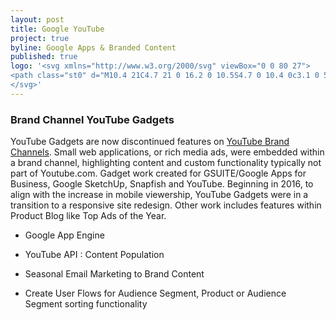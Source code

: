 ```yaml
---
layout: post
title: Google YouTube
project: true
byline: Google Apps & Branded Content
published: true
logo: '<svg xmlns="http://www.w3.org/2000/svg" viewBox="0 0 80 27">
<path class="st0" d="M10.4 21C4.7 21 0 16.2 0 10.5S4.7 0 10.4 0c3.1 0 5.3 1.3 7 2.9l-1.9 2c-1.2-1.2-2.8-2-5-2-4.1 0-7.3 3.4-7.3 7.6s3.2 7.6 7.3 7.6c2.7 0 4.2-1.1 5.1-2.1.8-.8 1.3-2 1.5-3.8h-6.6V9.3h9.3c.1.5.2 1.1.2 1.8 0 2.2-.5 5-2.4 6.9-1.9 2-4.2 3-7.2 3zM34.2 14.1c0 3.9-2.9 6.7-6.6 6.7S21 18 21 14.1s2.9-6.7 6.6-6.7 6.6 2.8 6.6 6.7zm-2.8 0c0-2.5-1.7-4.1-3.7-4.1-1.9 0-3.7 1.6-3.7 4.1 0 2.4 1.7 4.1 3.7 4.1 1.9 0 3.7-1.7 3.7-4.1zM48.4 14.1c0 3.9-2.9 6.7-6.6 6.7s-6.6-2.8-6.6-6.7 2.9-6.7 6.6-6.7 6.6 2.8 6.6 6.7zm-2.9 0c0-2.5-1.7-4.1-3.7-4.1-1.9 0-3.7 1.6-3.7 4.1 0 2.4 1.7 4.1 3.7 4.1s3.7-1.7 3.7-4.1zM61.7 7.8V20c0 5-2.7 7-6.1 7-3.2 0-5-2.2-5.8-4l2.5-1.1c.4 1.1 1.5 2.4 3.3 2.4 2.1 0 3.4-1.4 3.4-3.9v-1h-.1c-.6.8-1.8 1.6-3.4 1.6-3.3 0-6.2-2.9-6.2-6.8s2.9-6.7 6.2-6.7c1.6 0 2.7.7 3.4 1.6h.1V7.8h2.7zm-2.5 6.3c0-2.4-1.5-4.1-3.5-4.1-1.9 0-3.5 1.7-3.5 4.1s1.5 4.1 3.5 4.1 3.5-1.7 3.5-4.1zM66.4 1.1v19.8h-2.8V1.1h2.8zM77.7 16.3l2.2 1.6c-.7 1.1-2.5 3-5.5 3-3.7 0-6.5-2.9-6.5-6.7 0-4 2.8-6.7 6.2-6.7 3.4 0 5 2.8 5.6 4.3l.3.7-8.8 3.7c.7 1.4 1.7 2 3.2 2s2.5-.7 3.3-1.9zM70.8 14l5.8-2.5c-.4-.8-1.3-1.5-2.4-1.5-1.5 0-3.5 1.3-3.4 4z"/>
</svg>'
---
```


### Brand Channel YouTube Gadgets

YouTube Gadgets are now discontinued features on <a href="{{ site.url }}/images/youtube-brand-channel-onesheeter-en.pdf" target="_blank">YouTube Brand Channels</a>. Small web applications, or rich media ads, were embedded  within a brand channel, highlighting content and custom functionality typically not part of Youtube.com. Gadget work created for GSUITE/Google Apps for Business, Google SketchUp, Snapfish and YouTube. Beginning in 2016, to align with the increase in mobile viewership, YouTube Gadgets were in a transition to a responsive site redesign. Other work includes features within Product Blog like Top Ads of the Year.

* Google App Engine

* YouTube API : Content Population

* Seasonal Email Marketing to Brand Content

* Create User Flows for  Audience Segment, Product or Audience Segment sorting functionality

<div class="entry__screensnap entry__screensnap--half">
<img src="{{ site.url }}/images/GOO-desktop-yt-sketchup.min.png" alt="" title=""><img src="{{ site.url }}/images/GOO-desktop-yt.min.png" alt="" title="">
</div>

